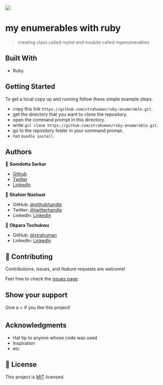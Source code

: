 ![](https://img.shields.io/badge/Microverse-blueviolet)

# my enumerables with ruby

> creating class called mylist and module called myenumerables

## Built With

- Ruby


## Getting Started

To get a local copy up and running follow these simple example steps.

- copy this link `https://github.com/xtrahuman/ruby-enumerable.git`.
- get the directory that you want to clone the repository.
- open the command prompt in this directory.
- write `git clone https://github.com/xtrahuman/ruby-enumerable.git`.
- go to the repository folder in your command prompt.
- run `bundle install`.

## Authors

👤 **Somdotta Sarkar**

- [Github](https://github.com/Somdotta07)
- [Twitter](https://github.com/Somdotta07)
- [LinkedIn](www.linkedin.com/in/somdottasarkar)


👤 **Shahier Nashaat**

- GitHub: [@githubhandle](https://github.com/ShahierNashaat)
- Twitter: [@twitterhandle](https://twitter.com/ShahierN)
- LinkedIn: [LinkedIn](https://www.linkedin.com/in/shahier-nashaat-73519313a/)

👤 **Okpara Tochukwu**

- GitHub: [@xtrahuman](https://github.com/xtrahuman)
- LinkedIn: [LinkedIn](https://linkedin.com/in/tochukwuokpara)

## 🤝 Contributing

Contributions, issues, and feature requests are welcome!

Feel free to check the [issues page](../../issues/).

## Show your support

Give a ⭐️ if you like this project!

## Acknowledgments

- Hat tip to anyone whose code was used
- Inspiration
- etc

## 📝 License

This project is [MIT](./MIT.md) licensed.